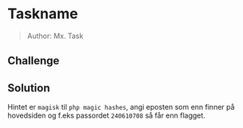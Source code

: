 # Taskname
> Author: Mx. Task

## Challenge

## Solution
Hintet er `magisk` til `php magic hashes`, angi eposten som enn finner på hovedsiden og f.eks passordet `240610708` så får enn flagget.

